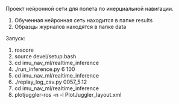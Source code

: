 Проект нейронной сети для полета по инерциальной навигации.



1. Обученная нейронная сеть находится в папке results
2. Образцы журналов находятся в папке data



Запуск:

1. roscore
2. source devel/setup.bash
3. cd imu_nav_ml/realtime_inference
4. ./run_inference.py 6 100
5. cd imu_nav_ml/realtime_inference
6. ./replay_log_csv.py 0057_5.12
7. cd imu_nav_ml/realtime_inference
8. plotjuggler-ros -n -l PlotJuggler_layout.xml